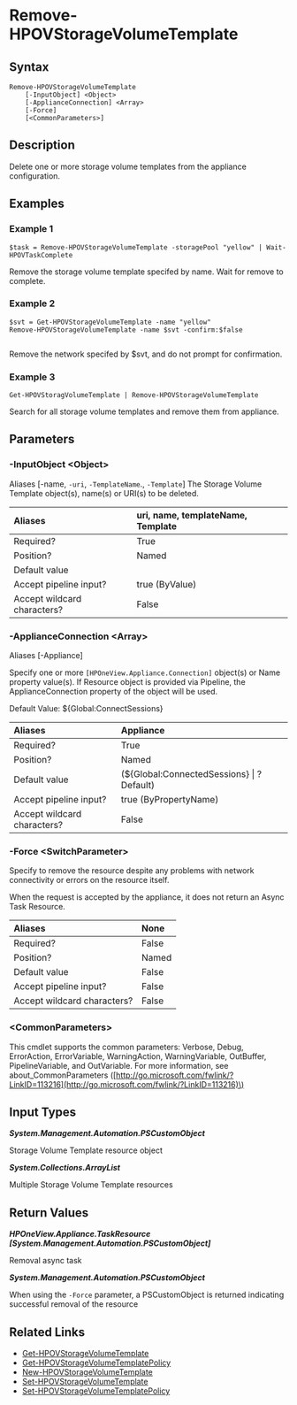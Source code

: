 ﻿---
description: Delete storage volume template(s) from appliance configuration.
---

# Remove-HPOVStorageVolumeTemplate

## Syntax

```text
Remove-HPOVStorageVolumeTemplate
    [-InputObject] <Object>
    [-ApplianceConnection] <Array>
    [-Force]
    [<CommonParameters>]
```

## Description

Delete one or more storage volume templates from the appliance configuration.

## Examples

###  Example 1 

```text
$task = Remove-HPOVStorageVolumeTemplate -storagePool "yellow" | Wait-HPOVTaskComplete

```

Remove the storage volume template specifed by name.  Wait for remove to complete.

###  Example 2 

```text
$svt = Get-HPOVStorageVolumeTemplate -name "yellow"
Remove-HPOVStorageVolumeTemplate -name $svt -confirm:$false


```

Remove the network specifed by $svt, and do not prompt for confirmation.

###  Example 3 

```text
Get-HPOVStoragVolumeTemplate | Remove-HPOVStorageVolumeTemplate

```

Search for all storage volume templates and remove them from appliance.

## Parameters

### -InputObject &lt;Object&gt;

Aliases [-name, `-uri`, `-TemplateName`., `-Template`]
The Storage Volume Template object(s), name(s) or URI(s) to be deleted.

| Aliases | uri, name, templateName, Template |
| :--- | :--- |
| Required? | True |
| Position? | Named |
| Default value |  |
| Accept pipeline input? | true (ByValue) |
| Accept wildcard characters? | False |

### -ApplianceConnection &lt;Array&gt;

Aliases [-Appliance]

Specify one or more `[HPOneView.Appliance.Connection]` object(s) or Name property value(s). If Resource object is provided via Pipeline, the ApplianceConnection property of the object will be used.

Default Value: ${Global:ConnectSessions}

| Aliases | Appliance |
| :--- | :--- |
| Required? | True |
| Position? | Named |
| Default value | (${Global:ConnectedSessions} &vert; ? Default) |
| Accept pipeline input? | true (ByPropertyName) |
| Accept wildcard characters? | False |

### -Force &lt;SwitchParameter&gt;

Specify to remove the resource despite any problems with network connectivity or errors on the resource itself.

When the request is accepted by the appliance, it does not return an Async Task Resource.

| Aliases | None |
| :--- | :--- |
| Required? | False |
| Position? | Named |
| Default value | False |
| Accept pipeline input? | False |
| Accept wildcard characters? | False |

### &lt;CommonParameters&gt;

This cmdlet supports the common parameters: Verbose, Debug, ErrorAction, ErrorVariable, WarningAction, WarningVariable, OutBuffer, PipelineVariable, and OutVariable. For more information, see about\_CommonParameters \([http://go.microsoft.com/fwlink/?LinkID=113216](http://go.microsoft.com/fwlink/?LinkID=113216)\)

## Input Types

_**System.Management.Automation.PSCustomObject**_

Storage Volume Template resource object


_**System.Collections.ArrayList**_

Multiple Storage Volume Template resources


## Return Values

_**HPOneView.Appliance.TaskResource [System.Management.Automation.PSCustomObject]**_

Removal async task

_**System.Management.Automation.PSCustomObject**_

When using the `-Force` parameter, a PSCustomObject is returned indicating successful removal of the resource

## Related Links

* [Get-HPOVStorageVolumeTemplate](get-hpovstoragevolumetemplate.md)
* [Get-HPOVStorageVolumeTemplatePolicy](get-hpovstoragevolumetemplatepolicy.md)
* [New-HPOVStorageVolumeTemplate](new-hpovstoragevolumetemplate.md)
* [Set-HPOVStorageVolumeTemplate](set-hpovstoragevolumetemplate.md)
* [Set-HPOVStorageVolumeTemplatePolicy](set-hpovstoragevolumetemplatepolicy.md)
